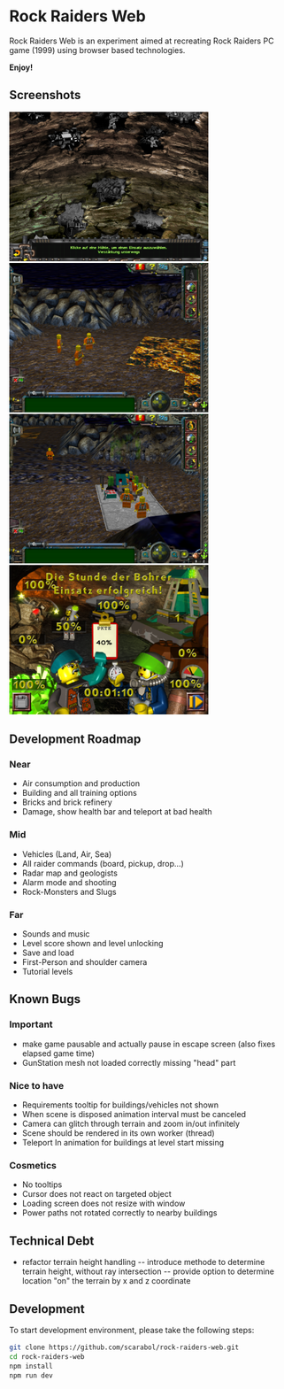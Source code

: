 # Rock Raiders Web

Rock Raiders Web is an experiment aimed at recreating Rock Raiders PC game (1999) using browser based technologies.

**Enjoy!**

## Screenshots

<a href="https://github.com/Scarabol/rock-raiders-web/blob/test/screenshots/2021-04-02%2001.png?raw=true">
<img src="https://github.com/Scarabol/rock-raiders-web/blob/test/screenshots/2021-04-02%2001.png?raw=true" width="360" alt="Screenshot">
</a>
<a href="https://github.com/Scarabol/rock-raiders-web/blob/test/screenshots/2021-04-02%2002.png?raw=true">
<img src="https://github.com/Scarabol/rock-raiders-web/blob/test/screenshots/2021-04-02%2002.png?raw=true" width="360" alt="Screenshot">
</a>

<a href="https://github.com/Scarabol/rock-raiders-web/blob/test/screenshots/2021-04-02%2003.png?raw=true">
<img src="https://github.com/Scarabol/rock-raiders-web/blob/test/screenshots/2021-04-02%2003.png?raw=true" width="360" alt="Screenshot">
</a>
<a href="https://github.com/Scarabol/rock-raiders-web/blob/test/screenshots/2021-04-02%2004.png?raw=true">
<img src="https://github.com/Scarabol/rock-raiders-web/blob/test/screenshots/2021-04-02%2004.png?raw=true" width="360" alt="Screenshot">
</a>

## Development Roadmap

### Near

- Air consumption and production
- Building and all training options
- Bricks and brick refinery
- Damage, show health bar and teleport at bad health

### Mid

- Vehicles (Land, Air, Sea)
- All raider commands (board, pickup, drop...)
- Radar map and geologists
- Alarm mode and shooting
- Rock-Monsters and Slugs

### Far

- Sounds and music
- Level score shown and level unlocking
- Save and load
- First-Person and shoulder camera
- Tutorial levels

## Known Bugs

### Important

- make game pausable and actually pause in escape screen (also fixes elapsed game time)
- GunStation mesh not loaded correctly missing "head" part

### Nice to have

- Requirements tooltip for buildings/vehicles not shown
- When scene is disposed animation interval must be canceled
- Camera can glitch through terrain and zoom in/out infinitely
- Scene should be rendered in its own worker (thread)
- Teleport In animation for buildings at level start missing

### Cosmetics

- No tooltips
- Cursor does not react on targeted object
- Loading screen does not resize with window
- Power paths not rotated correctly to nearby buildings

## Technical Debt

- refactor terrain height handling -- introduce methode to determine terrain height, without ray intersection -- provide
  option to determine location "on" the terrain by x and z coordinate

## Development

To start development environment, please take the following steps:

```bash
git clone https://github.com/scarabol/rock-raiders-web.git
cd rock-raiders-web
npm install
npm run dev
```
